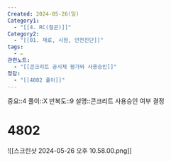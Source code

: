 ```yaml
---
Created: 2024-05-26(일)
Category1:
  - "[[4. RC(철콘)]]"
Category2:
  - "[[01. 재료, 시험, 안전진단]]"
tags:
  - ✏️
관련노트:
  - "[[콘크리트 공시체 평가와 사용승인]]"
정답:
  - "[[4802 풀이]]"
---
```

중요::4
풀이::X
반복도::9
설명::콘크리트 사용승인 여부 결정
#  4802

![[스크린샷 2024-05-26 오후 10.58.00.png]]

